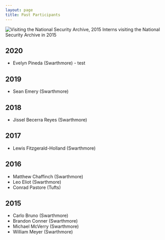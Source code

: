 ```yaml
---
layout: page
title: Past Participants
---
```


![Visiting the National Security Archive, 2015](http://nsarchive.swarthmore.edu/img/summer_research15.jpg)
Interns visiting the National Security Archive in 2015

## 2020
* Evelyn Pineda (Swarthmore) - test

## 2019
* Sean Emery (Swarthmore)

## 2018
* Jissel Becerra Reyes (Swarthmore)


## 2017

* Lewis Fitzgerald-Holland (Swarthmore)


## 2016

* Matthew Chaffinch (Swarthmore)
* Leo Eliot (Swarthmore)
* Conrad Pastore (Tufts)


## 2015

* Carlo Bruno (Swarthmore)
* Brandon Conner (Swarthmore)
* Michael McVerry (Swarthmore)
* William Meyer (Swarthmore)
